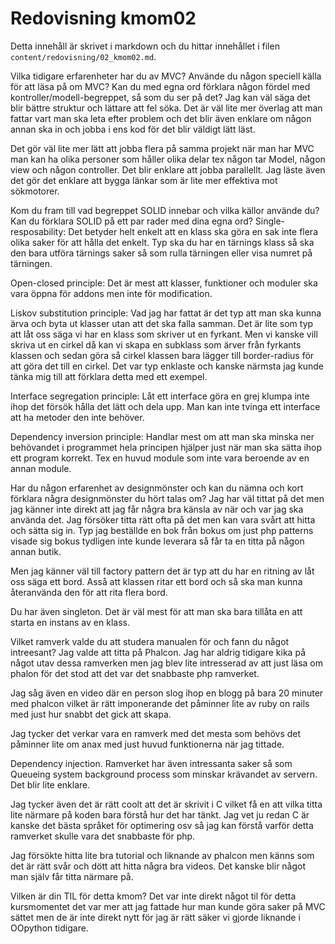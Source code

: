 ---
---
Redovisning kmom02
=========================

Detta innehåll är skrivet i markdown och du hittar innehållet i filen `content/redovisning/02_kmom02.md`.



Vilka tidigare erfarenheter har du av MVC? Använde du någon speciell källa för att läsa på om MVC? Kan du med egna ord förklara någon fördel med kontroller/modell-begreppet, så som du ser på det?
Jag kan väl säga det blir bättre struktur och lättare att fel söka. Det är väl lite mer överlag att man fattar vart man ska leta efter problem och det blir även enklare om någon annan ska in och jobba i ens kod för det blir väldigt lätt läst.

Det gör väl lite mer lätt att jobba flera på samma projekt när man har MVC man kan ha olika personer som håller olika delar tex någon tar Model, någon view och någon controller. Det blir enklare att jobba parallellt. Jag läste även det gör det enklare att bygga länkar som är lite mer effektiva mot sökmotorer.

Kom du fram till vad begreppet SOLID innebar och vilka källor använde du? Kan du förklara SOLID på ett par rader med dina egna ord?
Single-resposability: Det betyder helt enkelt att en klass ska göra en sak inte flera olika saker för att hålla det enkelt. Typ ska du har en tärnings klass så ska den bara utföra tärnings saker så som rulla tärningen eller visa numret på tärningen.

Open-closed principle: Det är mest att klasser, funktioner och moduler ska vara öppna för addons men inte för modification.

Liskov substitution principle: Vad jag har fattat är det typ att man ska kunna ärva och byta ut klasser utan att det ska falla samman. Det är lite som typ att låt oss säga vi har en klass som skriver ut en fyrkant. Men vi kanske vill skriva ut en cirkel då kan vi skapa en subklass som ärver från fyrkants klassen och sedan göra så cirkel klassen bara lägger till border-radius för att göra det till en cirkel. Det var typ enklaste och kanske närmsta jag kunde tänka mig till att förklara detta med ett exempel.

Interface segregation principle: Låt ett interface göra en grej klumpa inte ihop det försök hålla det lätt och dela upp.  Man kan inte tvinga ett interface att ha metoder den inte behöver.

Dependency inversion principle: Handlar mest om att man ska minska ner behövandet i programmet hela principen hjälper just när man ska sätta ihop ett program korrekt. Tex en huvud module som inte vara beroende av en annan module.



Har du någon erfarenhet av designmönster och kan du nämna och kort förklara några designmönster du hört talas om?
Jag har väl tittat på det men jag känner inte direkt att jag får några bra känsla av när och var jag ska använda det. Jag försöker titta rätt ofta på det men kan vara svårt att hitta och sätta sig in. Typ jag beställde en bok från bokus om just php patterns visade sig bokus tydligen inte kunde leverara så får ta en titta på någon annan butik.

Men jag känner väl till factory pattern det är typ att du har en ritning av låt oss säga ett bord. Asså att klassen ritar ett bord och så ska man kunna återanvända den för att rita flera bord.

Du har även singleton. Det är väl mest för att man ska bara tillåta en att starta en instans av en klass.



Vilket ramverk valde du att studera manualen för och fann du något intreesant?
Jag valde att titta på Phalcon. Jag har aldrig tidigare kika på något utav dessa ramverken men jag blev lite intresserad av att just läsa om phalon för det stod att det var det snabbaste php ramverket.

Jag såg även en video där en person slog ihop en blogg på bara 20 minuter med phalcon vilket är rätt imponerande det påminner lite av ruby on rails med just hur snabbt det gick att skapa.

Jag tycker det verkar vara en ramverk med det mesta som behövs det påminner lite om anax med just huvud funktionerna när jag tittade.

Dependency injection.
Ramverket har även intressanta saker så som Queueing system background process som minskar krävandet av servern. Det blir lite enklare.

Jag tycker även det är rätt coolt att det är skrivit i C vilket få en att vilka titta lite närmare på koden bara förstå hur det har tänkt. Jag vet ju redan C är kanske det bästa språket för optimering osv så jag kan förstå varför detta ramverket skulle vara det snabbaste för php.

Jag försökte hitta lite bra tutorial och liknande av phalcon men känns som det är rätt svår och dött att hitta några bra videos. Det kanske blir något man själv får titta närmare på.

Vilken är din TIL för detta kmom?
Det var inte direkt något til för detta kursmomentet det var mer att jag fattade hur man kunde göra saker på MVC sättet men de är inte direkt nytt för jag är rätt säker vi gjorde liknande i OOpython tidigare.
